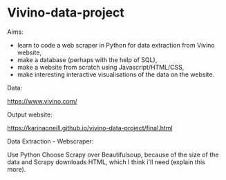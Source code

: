 # Vivino-data-project

Aims:

- learn to code a web scraper in Python for data extraction from Vivino website,
- make a database (perhaps with the help of SQL),
- make a website from scratch using Javascript/HTML/CSS,
- make interesting interactive visualisations of the data on the website.

Data:

https://www.vivino.com/

Output website:

https://karinaoneill.github.io/vivino-data-project/final.html



Data Extraction - Webscraper:

Use Python
Choose Scrapy over Beautifulsoup, because of the size of the data and Scrapy downloads HTML, which I think i'll need (explain this more).

